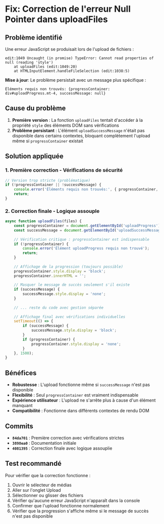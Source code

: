 # Fix: Correction de l'erreur Null Pointer dans uploadFiles

## Problème identifié

Une erreur JavaScript se produisait lors de l'upload de fichiers :

```
edit:1049 Uncaught (in promise) TypeError: Cannot read properties of null (reading 'style')
    at uploadFiles (edit:1049:20)
    at HTMLInputElement.handleFileSelection (edit:1038:5)
```

**Mise à jour**: Le problème persistait avec un message plus spécifique :
```
Éléments requis non trouvés: {progressContainer: div#uploadProgress.mt-4, successMessage: null}
```

## Cause du problème

1. **Première version** : La fonction `uploadFiles` tentait d'accéder à la propriété `style` des éléments DOM sans vérifications
2. **Problème persistant** : L'élément `uploadSuccessMessage` n'était pas disponible dans certains contextes, bloquant complètement l'upload même si `progressContainer` existait

## Solution appliquée

### 1. Première correction - Vérifications de sécurité

```javascript
// Version trop stricte (problématique)
if (!progressContainer || !successMessage) {
    console.error('Éléments requis non trouvés:', { progressContainer, successMessage });
    return;
}
```

### 2. Correction finale - Logique assouple

```javascript
async function uploadFiles(files) {
    const progressContainer = document.getElementById('uploadProgress');
    const successMessage = document.getElementById('uploadSuccessMessage');
    
    // Vérification critique : progressContainer est indispensable
    if (!progressContainer) {
        console.error('Élément uploadProgress requis non trouvé');
        return;
    }
    
    // Affichage de la progression (toujours possible)
    progressContainer.style.display = 'block';
    progressContainer.innerHTML = '';
    
    // Masquer le message de succès seulement s'il existe
    if (successMessage) {
        successMessage.style.display = 'none';
    }
    
    // ... reste du code avec gestion séparée
    
    // Affichage final avec vérifications individuelles
    setTimeout(() => {
        if (successMessage) {
            successMessage.style.display = 'block';
        }
        if (progressContainer) {
            progressContainer.style.display = 'none';
        }
    }, 1500);
}
```

## Bénéfices

- **Robustesse** : L'upload fonctionne même si `successMessage` n'est pas disponible
- **Flexibilité** : Seul `progressContainer` est vraiment indispensable
- **Expérience utilisateur** : L'upload ne s'arrête plus à cause d'un élément manquant
- **Compatibilité** : Fonctionne dans différents contextes de rendu DOM

## Commits

- **`84da701`** : Première correction avec vérifications strictes
- **`3898ea0`** : Documentation initiale
- **`4081395`** : Correction finale avec logique assouplie

## Test recommandé

Pour vérifier que la correction fonctionne :

1. Ouvrir le sélecteur de médias
2. Aller sur l'onglet Upload
3. Sélectionner ou glisser des fichiers
4. Vérifier qu'aucune erreur JavaScript n'apparaît dans la console
5. Confirmer que l'upload fonctionne normalement
6. Vérifier que la progression s'affiche même si le message de succès n'est pas disponible